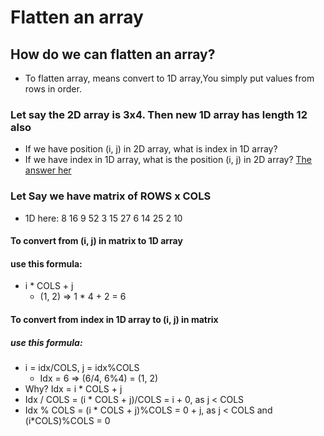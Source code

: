 # Flatten an array
## How do we can  flatten an array?
- To flatten array, means convert to 1D array,You simply put values from rows in order.
 ### Let say the 2D array is 3x4. Then new 1D array has length 12 also
- If we have position (i, j) in 2D array, what is index in 1D array?
- If we have index in 1D array, what is the position (i, j) in 2D array? [The answer her](https://github.com/Ragdha-Elgaidi/cpp-lessons-M_s_MultidimensionalArrays/blob/main/Flatten%20an%20array/Flatten%20an%20array%20code.cpp)
### Let Say we have matrix of ROWS x COLS
- 1D here: 8 16 9 52 3 15 27 6 14 25 2 10
#### To convert from (i, j) in matrix to 1D array
#### use this formula:
- i * COLS + j
  - (1, 2) ⇒ 1 * 4 + 2 = 6
#### To convert from index in 1D array to (i, j) in matrix
##### use this formula:
- i = idx/COLS, j = idx%COLS
  - Idx = 6 ⇒ (6/4, 6%4) = (1, 2)
- Why? Idx = i * COLS + j
- Idx / COLS = (i * COLS + j)/COLS = i + 0, as j < COLS
- Idx % COLS = (i * COLS + j)%COLS = 0 + j, as j < COLS and (i*COLS)%COLS = 0
